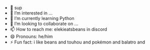 - 👋 sup
- 👀 I’m interested in ...
- 🌱 I’m currently learning Python
- 💞️ I’m looking to collaborate on ...
- 📫 How to reach me: elekieatsbeans in discord
- 😄 Pronouns: he/him
- ⚡ Fun fact: i like beans and touhou and pokémon and balatro and

<!---
MrEleki/MrEleki is a ✨ special ✨ repository because its `README.md` (this file) appears on your GitHub profile.
You can click the Preview link to take a look at your changes.
--->
